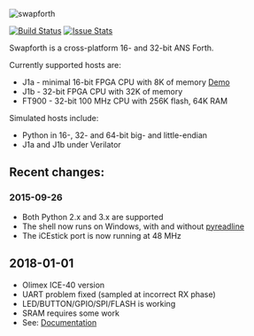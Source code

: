 ![swapforth](/doc/swapforth1.png)

[![Build Status](https://travis-ci.org/jamesbowman/swapforth.svg?branch=master)](https://travis-ci.org/jamesbowman/swapforth)
[![Issue Stats](http://issuestats.com/github/jamesbowman/swapforth/badge/issue?style=flat-square)](http://issuestats.com/github/jamesbowman/swapforth)

Swapforth is a cross-platform 16- and 32-bit ANS Forth.

Currently supported hosts are:

 * J1a - minimal 16-bit FPGA CPU with 8K of memory [Demo](http://www.excamera.com/sphinx/article-j1a-swapforth.html)
 * J1b - 32-bit FPGA CPU with 32K of memory
 * FT900 - 32-bit 100 MHz CPU with 256K flash, 64K RAM

Simulated hosts include:

 * Python in 16-, 32- and 64-bit big- and little-endian
 * J1a and J1b under Verilator

## Recent changes:

### 2015-09-26

 * Both Python 2.x and 3.x are supported
 * The shell now runs on Windows, with and without [pyreadline](https://pypi.python.org/pypi/pyreadline)
 * The iCEstick port is now running at 48 MHz

## 2018-01-01
 * Olimex ICE-40 version
 * UART problem fixed (sampled at incorrect RX phase)
 * LED/BUTTON/GPIO/SPI/FLASH is working
 * SRAM requires some work
 * See: [Documentation](https://github.com/pbrier/swapforth/blob/master/j1a/doc/j1a-reference.pdf)
